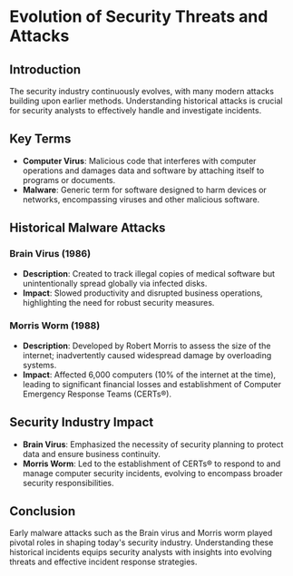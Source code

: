# Evolution of Security Threats and Attacks

## Introduction
The security industry continuously evolves, with many modern attacks building upon earlier methods. Understanding historical attacks is crucial for security analysts to effectively handle and investigate incidents.

## Key Terms
- **Computer Virus**: Malicious code that interferes with computer operations and damages data and software by attaching itself to programs or documents.
- **Malware**: Generic term for software designed to harm devices or networks, encompassing viruses and other malicious software.

## Historical Malware Attacks
### Brain Virus (1986)
- **Description**: Created to track illegal copies of medical software but unintentionally spread globally via infected disks.
- **Impact**: Slowed productivity and disrupted business operations, highlighting the need for robust security measures.

### Morris Worm (1988)
- **Description**: Developed by Robert Morris to assess the size of the internet; inadvertently caused widespread damage by overloading systems.
- **Impact**: Affected 6,000 computers (10% of the internet at the time), leading to significant financial losses and establishment of Computer Emergency Response Teams (CERTs®).

## Security Industry Impact
- **Brain Virus**: Emphasized the necessity of security planning to protect data and ensure business continuity.
- **Morris Worm**: Led to the establishment of CERTs® to respond to and manage computer security incidents, evolving to encompass broader security responsibilities.

## Conclusion
Early malware attacks such as the Brain virus and Morris worm played pivotal roles in shaping today's security industry. Understanding these historical incidents equips security analysts with insights into evolving threats and effective incident response strategies.


